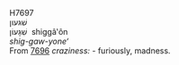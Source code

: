 <body>
  <p>H7697<br>  שׁגּעון  <br> שִׁגָּעוֹן  ‎  shiggâ‛ôn  <br><i>shig-gaw-yone‘ </i><br>From <a href="h7696.htm">7696</a>  <i>craziness: - </i>furiously, madness.<br></p>
 </body>